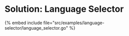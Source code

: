 # Solution: Language Selector

{% embed include file="src/examples/language-selector/language_selector.go" %}


